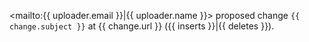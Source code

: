 <mailto:{{ uploader.email }}|{{ uploader.name }}> proposed change `{{ change.subject }}` at {{ change.url }} ({{ inserts }}|{{ deletes }}).
